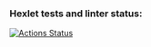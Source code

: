 ### Hexlet tests and linter status:
[![Actions Status](https://github.com/mi-sanity/python-project-83/actions/workflows/hexlet-check.yml/badge.svg)](https://github.com/mi-sanity/python-project-83/actions)

